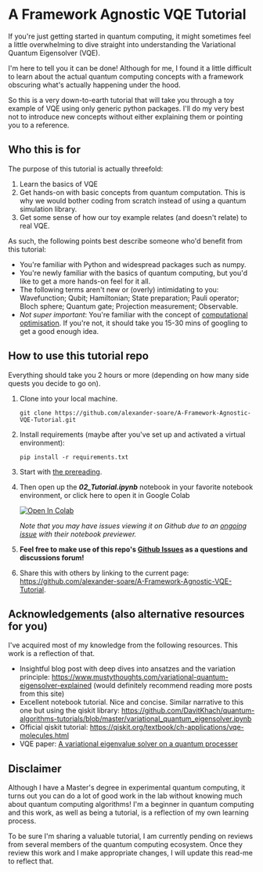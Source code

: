 # A Framework Agnostic VQE Tutorial

If you're just getting started in quantum computing, it might sometimes feel a little overwhelming to dive straight into understanding the Variational Quantum Eigensolver (VQE).

I'm here to tell you it can be done! Although for me, I found it a little difficult to learn about the actual quantum computing concepts with a framework obscuring what's actually happening under the hood.

So this is a very down-to-earth tutorial that will take you through a toy example of VQE using only generic python packages. I'll do my very best not to introduce new concepts without either explaining them or pointing you to a reference.

## Who this is for

The purpose of this tutorial is actually threefold:

1. Learn the basics of VQE
2. Get hands-on with basic concepts from quantum computation. This is why we would bother coding from scratch instead of using a quantum simulation library.
3. Get some sense of how our toy example relates (and doesn't relate) to real VQE.

As such, the following points best describe someone who'd benefit from this tutorial:

- You're familiar with Python and widespread packages such as numpy.
- You're newly familiar with the basics of quantum computing, but you'd like to get a more hands-on feel for it all.
- The following terms aren't new or (overly) intimidating to you: Wavefunction; Qubit; Hamiltonian; State preparation; Pauli operator; Bloch sphere; Quantum gate; Projection measurement; Observable.
- _Not super important_: You're familiar with the concept of [computational optimisation](https://en.wikipedia.org/wiki/Mathematical_optimization). If you're not, it should take you 15-30 mins of googling to get a good enough idea.

## How to use this tutorial repo

Everything should take you 2 hours or more (depending on how many side quests you decide to go on).

1. Clone into your local machine.

   ```
   git clone https://github.com/alexander-soare/A-Framework-Agnostic-VQE-Tutorial.git
   ```

2. Install requirements (maybe after you've set up and activated a virtual environment):

   ```
   pip install -r requirements.txt
   ```

3. Start with [the prereading](./01_Prereading.md).
4. Then open up the **_02_Tutorial.ipynb_** notebook in your favorite notebook environment, or click here to open it in Google Colab

   [![Open In Colab](https://colab.research.google.com/assets/colab-badge.svg)](https://colab.research.google.com/github/alexander-soare/A-Framework-Agnostic-VQE-Tutorial/blob/master/02_Tutorial.ipynb)

   _Note that you may have issues viewing it on Github due to an [ongoing issue](https://github.com/jupyter/notebook/issues/3035) with their notebook previewer._

5. **Feel free to make use of this repo's [Github Issues](https://github.com/alexander-soare/A-Framework-Agnostic-VQE-Tutorial/issues) as a questions and discussions forum!**

6. Share this with others by linking to the current page: https://github.com/alexander-soare/A-Framework-Agnostic-VQE-Tutorial.

## Acknowledgements (also alternative resources for you)

I've acquired most of my knowledge from the following resources. This work is a reflection of that.

- Insightful blog post with deep dives into ansatzes and the variation principle: https://www.mustythoughts.com/variational-quantum-eigensolver-explained (would definitely recommend reading more posts from this site)
- Excellent notebook tutorial. Nice and concise. Similar narrative to this one but using the qiskit library: https://github.com/DavitKhach/quantum-algorithms-tutorials/blob/master/variational_quantum_eigensolver.ipynb
- Official qiskit tutorial: https://qiskit.org/textbook/ch-applications/vqe-molecules.html
- VQE paper: [A variational eigenvalue solver on a quantum processer](https://arxiv.org/pdf/1304.3061.pdf)

## Disclaimer

Although I have a Master's degree in experimental quantum computing, it turns out you can do a lot of good work in the lab without knowing much about quantum computing algorithms! I'm a beginner in quantum computing and this work, as well as being a tutorial, is a reflection of my own learning process.

To be sure I'm sharing a valuable tutorial, I am currently pending on reviews from several members of the quantum computing ecosystem. Once they review this work and I make appropriate changes, I will update this read-me to reflect that.
